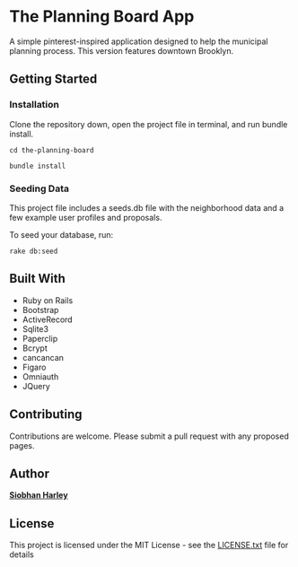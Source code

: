 # The Planning Board App
A simple pinterest-inspired application designed to help the municipal planning process. This version features downtown Brooklyn.

## Getting Started

### Installation
Clone the repository down, open the project file in terminal, and run bundle install.

```
cd the-planning-board
```

```
bundle install
```

### Seeding Data
This project file includes a seeds.db file with the neighborhood data and a few example user profiles and proposals.

To seed your database, run:

```
rake db:seed
```

## Built With

* Ruby on Rails
* Bootstrap
* ActiveRecord
* Sqlite3
* Paperclip
* Bcrypt
* cancancan
* Figaro
* Omniauth
* JQuery


## Contributing
Contributions are welcome. Please submit a pull request with any proposed pages.

## Author

**[Siobhan Harley](http://https://github.com/sharley7/)**

## License

This project is licensed under the MIT License - see the [LICENSE.txt](LICENSE.txt) file for details
